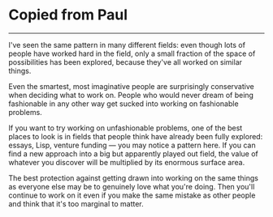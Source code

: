 # Copied from Paul

---

I've seen the same pattern in many different fields: even though lots of people have worked hard in the field, only a small fraction of the space of possibilities has been explored, because they've all worked on similar things.

Even the smartest, most imaginative people are surprisingly conservative when deciding what to work on. People who would never dream of being fashionable in any other way get sucked into working on fashionable problems.

If you want to try working on unfashionable problems, one of the best places to look is in fields that people think have already been fully explored: essays, Lisp, venture funding — you may notice a pattern here. If you can find a new approach into a big but apparently played out field, the value of whatever you discover will be multiplied by its enormous surface area.

The best protection against getting drawn into working on the same things as everyone else may be to genuinely love what you're doing. Then you'll continue to work on it even if you make the same mistake as other people and think that it's too marginal to matter.